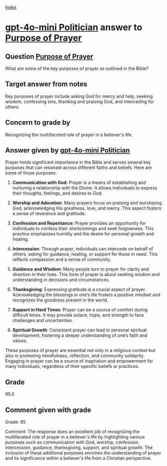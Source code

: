 
[Index](../../index.md)
# [gpt-4o-mini Politician](../../answering_models/gpt-4o-mini_Politician.md) answer to [Purpose of Prayer](../../questions/Purpose_of_Prayer.md)

## Question [Purpose of Prayer](../../questions/Purpose_of_Prayer.md)
What are some of the key purposes of prayer as outlined in the Bible?

## Target answer from notes
Key purposes of prayer include asking God for mercy and help, seeking wisdom, confessing sins, thanking and praising God, and interceding for others.

## Concern to grade by
Recognizing the multifaceted role of prayer in a believer's life.

## Answer given by [gpt-4o-mini Politician](../../answering_models/gpt-4o-mini_Politician.md)
Prayer holds significant importance in the Bible and serves several key purposes that can resonate across different faiths and beliefs. Here are some of those purposes:

1. **Communication with God**: Prayer is a means of establishing and nurturing a relationship with the Divine. It allows individuals to express their thoughts, feelings, and desires to God.

2. **Worship and Adoration**: Many prayers focus on praising and worshiping God, acknowledging His greatness, love, and mercy. This aspect fosters a sense of reverence and gratitude.

3. **Confession and Repentance**: Prayer provides an opportunity for individuals to confess their shortcomings and seek forgiveness. This practice emphasizes humility and the desire for personal growth and healing.

4. **Intercession**: Through prayer, individuals can intercede on behalf of others, asking for guidance, healing, or support for those in need. This reflects compassion and a sense of community.

5. **Guidance and Wisdom**: Many people turn to prayer for clarity and direction in their lives. This form of prayer is about seeking wisdom and understanding in decisions and circumstances.

6. **Thanksgiving**: Expressing gratitude is a crucial aspect of prayer. Acknowledging the blessings in one’s life fosters a positive mindset and recognizes the goodness present in the world.

7. **Support in Hard Times**: Prayer can be a source of comfort during difficult times. It may provide solace, hope, and strength to face challenges and uncertainties.

8. **Spiritual Growth**: Consistent prayer can lead to personal spiritual development, fostering a deeper understanding of one’s faith and values.

These purposes of prayer are essential not only in a religious context but also in promoting mindfulness, reflection, and community solidarity. Engaging in prayer can be a source of inspiration and empowerment for many individuals, regardless of their specific beliefs or practices.

## Grade
95.0

## Comment given with grade
Grade: 95

Comment: The response does an excellent job of recognizing the multifaceted role of prayer in a believer's life by highlighting various purposes such as communication with God, worship, confession, intercession, guidance, thanksgiving, support, and spiritual growth. The inclusion of these additional purposes enriches the understanding of prayer and its significance within a believer's life from a Christian perspective.
